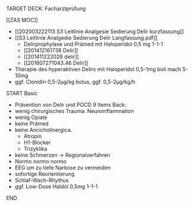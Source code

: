 TARGET DECK: Facharztprüfung

[[ZAS MOC]]

- [[202003222113 S3 Leitlinie Analgesie Sedierung Delir kurzfassung]]
- [[S3 Leitlinie Analgedie Sedierung Delir Langfassung.pdf]]
	- Delirprophylaxe und Prämed mit Haloperidol  0,5 mg 1-1-1
	- [[201412161738 Delir]]
	- [[201411222028 delir]]
	- [[201607271043.46 Delir]]
- Therapie des hyperaktiven Delirs mit Haloperidol 0,5-1mg boli mach 5-10mg
- ggf. Clonidin 0,5-2µg/kg bolus, ggf. 0,5-2µg/kg/h

START
Basic
- Prävention von Delir und POCD 9 Items
Back:
- wenig chirurgisches Trauma. Neuroinflammation
- wenig Opiate
- keine Prämed
- keine Ancicholinergica.
	- Atropin
	- H1-Blocker
	- Trizyklika
- keine Schmerzen -> Regionalverfahren
- Normo normo normo
- EEG um zu tiefe Narkose zu vermeiden
- sofortige Reorientierung
- Schlaf-Wach-Rhythus
- ggf. Low-Dose Haldol 0,5mg 1-1-1
<!--ID: 1647345775366-->
END